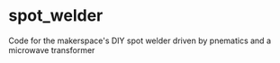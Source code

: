 # spot_welder


Code for the makerspace's DIY spot welder driven by pnematics and a microwave transformer
